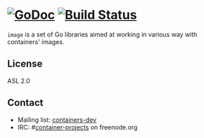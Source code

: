 [![GoDoc](https://godoc.org/github.com/containers/image?status.svg)](https://godoc.org/github.com/containers/image) [![Build Status](https://travis-ci.org/containers/image.svg?branch=master)](https://travis-ci.org/containers/image)
=

`image` is a set of Go libraries aimed at working in various way with containers' images.

## License

ASL 2.0

## Contact

- Mailing list: [containers-dev](https://groups.google.com/forum/?hl=en#!forum/containers-dev)
- IRC: #[container-projects](irc://irc.freenode.org:6667/#container-projects) on freenode.org
